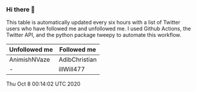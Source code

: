### Hi there 👋

This table is automatically updated every six hours with a list of Twitter users who have followed me and unfollowed me. I used Github Actions, the Twitter API, and the python package tweepy to automate this workflow.

| Unfollowed me |  Followed me |
| --- | --- |
|AnimishNVaze|AdibChristian|
|-|illWill477|
Thu Oct  8 00:14:02 UTC 2020
